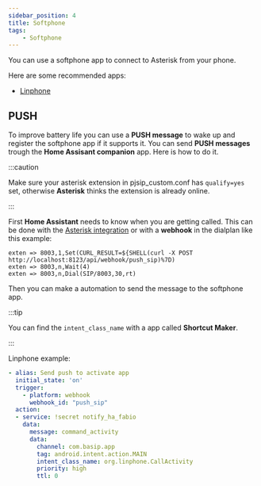 ```yaml
---
sidebar_position: 4
title: Softphone
tags:
    - Softphone
---
```


You can use a softphone app to connect to Asterisk from your phone.

Here are some recommended apps:

- <a href="https://play.google.com/store/apps/details?id=org.linphone">Linphone</a>

## PUSH

To improve battery life you can use a **PUSH message** to wake up and register the softphone app if it supports it. You can send **PUSH messages** trough the **Home Assisant companion** app. Here is how to do it.

:::caution

Make sure your asterisk extension in pjsip_custom.conf has `qualify=yes` set, otherwise **Asterisk** thinks the extension is already online.

:::

First **Home Assistant** needs to know when you are getting called. This can be done with the <a href="../../integration/introduction">Asterisk integration</a> or with a **webhook** in the dialplan like this example:

```editorconfig title="extensions.conf"
exten => 8003,1,Set(CURL_RESULT=${SHELL(curl -X POST http://localhost:8123/api/webhook/push_sip)%7D)
exten => 8003,n,Wait(4)
exten => 8003,n,Dial(SIP/8003,30,rt)
```

Then you can make a automation to send the message to the softphone app.

:::tip

You can find the `intent_class_name` with a app called **Shortcut Maker**.

:::

Linphone example:

```yaml title="Automation"
- alias: Send push to activate app
  initial_state: 'on'
  trigger:
    - platform: webhook
      webhook_id: "push_sip" 
  action:
  - service: !secret notify_ha_fabio
    data:
      message: command_activity
      data:
        channel: com.basip.app
        tag: android.intent.action.MAIN
        intent_class_name: org.linphone.CallActivity
        priority: high
        ttl: 0
```
